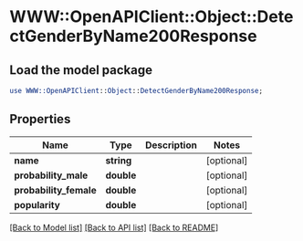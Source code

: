 # WWW::OpenAPIClient::Object::DetectGenderByName200Response

## Load the model package
```perl
use WWW::OpenAPIClient::Object::DetectGenderByName200Response;
```

## Properties
Name | Type | Description | Notes
------------ | ------------- | ------------- | -------------
**name** | **string** |  | [optional] 
**probability_male** | **double** |  | [optional] 
**probability_female** | **double** |  | [optional] 
**popularity** | **double** |  | [optional] 

[[Back to Model list]](../README.md#documentation-for-models) [[Back to API list]](../README.md#documentation-for-api-endpoints) [[Back to README]](../README.md)


